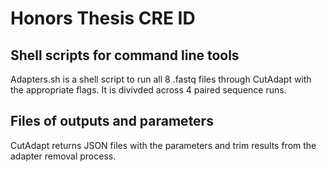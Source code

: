 # Honors Thesis CRE ID
## Shell scripts for command line tools
Adapters.sh is a shell script to run all 8 .fastq files through CutAdapt with the appropriate flags. It is divivded across 4 paired sequence runs.
## Files of outputs and parameters
CutAdapt returns JSON files with the parameters and trim results from the adapter removal process.
